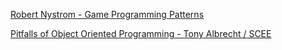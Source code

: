 

[Robert Nystrom - Game Programming Patterns](http://gameprogrammingpatterns.com/)

[Pitfalls of Object Oriented Programming - Tony Albrecht / SCEE](http://harmful.cat-v.org/software/OO_programming/_pdf/Pitfalls_of_Object_Oriented_Programming_GCAP_09.pdf)